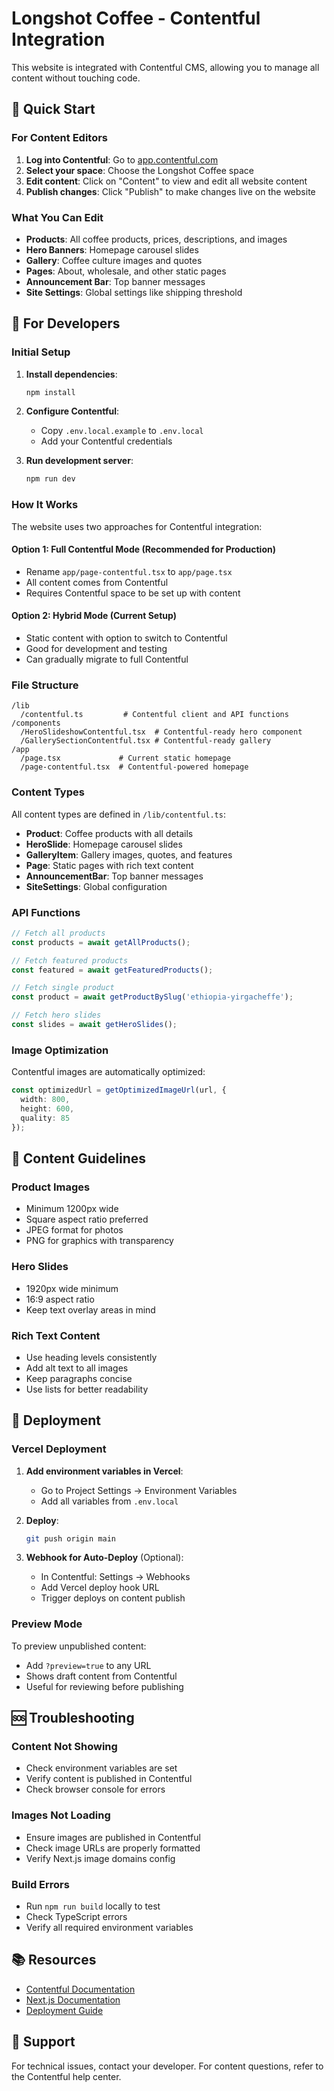 # Longshot Coffee - Contentful Integration

This website is integrated with Contentful CMS, allowing you to manage all content without touching code.

## 🚀 Quick Start

### For Content Editors

1. **Log into Contentful**: Go to [app.contentful.com](https://app.contentful.com)
2. **Select your space**: Choose the Longshot Coffee space
3. **Edit content**: Click on "Content" to view and edit all website content
4. **Publish changes**: Click "Publish" to make changes live on the website

### What You Can Edit

- **Products**: All coffee products, prices, descriptions, and images
- **Hero Banners**: Homepage carousel slides
- **Gallery**: Coffee culture images and quotes
- **Pages**: About, wholesale, and other static pages
- **Announcement Bar**: Top banner messages
- **Site Settings**: Global settings like shipping threshold

## 🔧 For Developers

### Initial Setup

1. **Install dependencies**:
   ```bash
   npm install
   ```

2. **Configure Contentful**:
   - Copy `.env.local.example` to `.env.local`
   - Add your Contentful credentials

3. **Run development server**:
   ```bash
   npm run dev
   ```

### How It Works

The website uses two approaches for Contentful integration:

#### Option 1: Full Contentful Mode (Recommended for Production)
- Rename `app/page-contentful.tsx` to `app/page.tsx`
- All content comes from Contentful
- Requires Contentful space to be set up with content

#### Option 2: Hybrid Mode (Current Setup)
- Static content with option to switch to Contentful
- Good for development and testing
- Can gradually migrate to full Contentful

### File Structure

```
/lib
  /contentful.ts         # Contentful client and API functions
/components
  /HeroSlideshowContentful.tsx  # Contentful-ready hero component
  /GallerySectionContentful.tsx # Contentful-ready gallery
/app
  /page.tsx             # Current static homepage
  /page-contentful.tsx  # Contentful-powered homepage
```

### Content Types

All content types are defined in `/lib/contentful.ts`:

- **Product**: Coffee products with all details
- **HeroSlide**: Homepage carousel slides
- **GalleryItem**: Gallery images, quotes, and features
- **Page**: Static pages with rich text content
- **AnnouncementBar**: Top banner messages
- **SiteSettings**: Global configuration

### API Functions

```typescript
// Fetch all products
const products = await getAllProducts();

// Fetch featured products
const featured = await getFeaturedProducts();

// Fetch single product
const product = await getProductBySlug('ethiopia-yirgacheffe');

// Fetch hero slides
const slides = await getHeroSlides();
```

### Image Optimization

Contentful images are automatically optimized:

```typescript
const optimizedUrl = getOptimizedImageUrl(url, {
  width: 800,
  height: 600,
  quality: 85
});
```

## 📝 Content Guidelines

### Product Images
- Minimum 1200px wide
- Square aspect ratio preferred
- JPEG format for photos
- PNG for graphics with transparency

### Hero Slides
- 1920px wide minimum
- 16:9 aspect ratio
- Keep text overlay areas in mind

### Rich Text Content
- Use heading levels consistently
- Add alt text to all images
- Keep paragraphs concise
- Use lists for better readability

## 🔄 Deployment

### Vercel Deployment

1. **Add environment variables in Vercel**:
   - Go to Project Settings → Environment Variables
   - Add all variables from `.env.local`

2. **Deploy**:
   ```bash
   git push origin main
   ```

3. **Webhook for Auto-Deploy** (Optional):
   - In Contentful: Settings → Webhooks
   - Add Vercel deploy hook URL
   - Trigger deploys on content publish

### Preview Mode

To preview unpublished content:
- Add `?preview=true` to any URL
- Shows draft content from Contentful
- Useful for reviewing before publishing

## 🆘 Troubleshooting

### Content Not Showing
- Check environment variables are set
- Verify content is published in Contentful
- Check browser console for errors

### Images Not Loading
- Ensure images are published in Contentful
- Check image URLs are properly formatted
- Verify Next.js image domains config

### Build Errors
- Run `npm run build` locally to test
- Check TypeScript errors
- Verify all required environment variables

## 📚 Resources

- [Contentful Documentation](https://www.contentful.com/developers/docs/)
- [Next.js Documentation](https://nextjs.org/docs)
- [Deployment Guide](./CONTENTFUL_SETUP.md)

## 🤝 Support

For technical issues, contact your developer.
For content questions, refer to the Contentful help center.